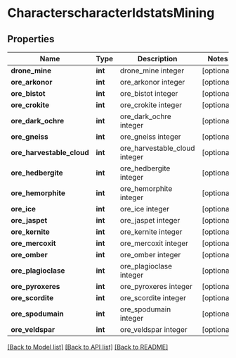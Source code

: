 # CharacterscharacterIdstatsMining

## Properties
Name | Type | Description | Notes
------------ | ------------- | ------------- | -------------
**drone_mine** | **int** | drone_mine integer | [optional] 
**ore_arkonor** | **int** | ore_arkonor integer | [optional] 
**ore_bistot** | **int** | ore_bistot integer | [optional] 
**ore_crokite** | **int** | ore_crokite integer | [optional] 
**ore_dark_ochre** | **int** | ore_dark_ochre integer | [optional] 
**ore_gneiss** | **int** | ore_gneiss integer | [optional] 
**ore_harvestable_cloud** | **int** | ore_harvestable_cloud integer | [optional] 
**ore_hedbergite** | **int** | ore_hedbergite integer | [optional] 
**ore_hemorphite** | **int** | ore_hemorphite integer | [optional] 
**ore_ice** | **int** | ore_ice integer | [optional] 
**ore_jaspet** | **int** | ore_jaspet integer | [optional] 
**ore_kernite** | **int** | ore_kernite integer | [optional] 
**ore_mercoxit** | **int** | ore_mercoxit integer | [optional] 
**ore_omber** | **int** | ore_omber integer | [optional] 
**ore_plagioclase** | **int** | ore_plagioclase integer | [optional] 
**ore_pyroxeres** | **int** | ore_pyroxeres integer | [optional] 
**ore_scordite** | **int** | ore_scordite integer | [optional] 
**ore_spodumain** | **int** | ore_spodumain integer | [optional] 
**ore_veldspar** | **int** | ore_veldspar integer | [optional] 

[[Back to Model list]](../README.md#documentation-for-models) [[Back to API list]](../README.md#documentation-for-api-endpoints) [[Back to README]](../README.md)



